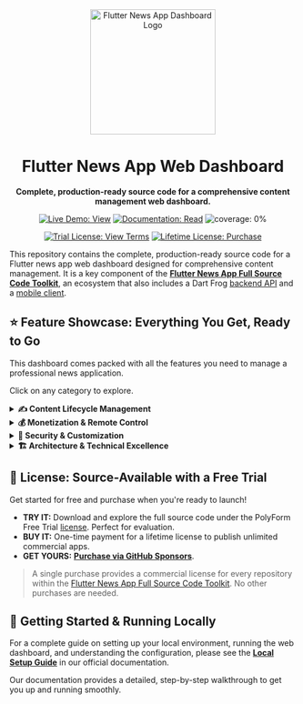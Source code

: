 <div align="center">
  <img src="https://avatars.githubusercontent.com/u/202675624?s=400&u=2daf23e8872a3b666bcd4f792a21fe2633097e79&v=4" alt="Flutter News App Dashboard Logo" width="220">
  <h1>Flutter News App Web Dashboard</h1>
  <p><strong>Complete, production-ready source code for a comprehensive content management web dashboard.</strong></p>
</div>

<p align="center">
  <a href="https://flutter-news-app-full-source-code.github.io/flutter-news-app-web-dashboard-full-source-code/"><img src="https://img.shields.io/badge/LIVE_DEMO-VIEW-orange?style=for-the-badge" alt="Live Demo: View"></a>
  <a href="https://flutter-news-app-full-source-code.github.io/docs/web-dashboard/local-setup/"><img src="https://img.shields.io/badge/DOCUMENTATION-READ-slategray?style=for-the-badge" alt="Documentation: Read"></a>
  <img src="https://img.shields.io/badge/coverage-_%25-green?style=for-the-badge" alt="coverage: 0%">
</p>
<p align="center">
  <a href="LICENSE"><img src="https://img.shields.io/badge/TRIAL_LICENSE-VIEW_TERMS-blue?style=for-the-badge" alt="Trial License: View Terms"></a>
  <a href="https://github.com/sponsors/flutter-news-app-full-source-code"><img src="https://img.shields.io/badge/LIFETIME_LICENSE-PURCHASE-purple?style=for-the-badge" alt="Lifetime License: Purchase"></a>
</p>

This repository contains the complete, production-ready source code for a Flutter news app web dashboard designed for comprehensive content management. It is a key component of the [**Flutter News App Full Source Code Toolkit**](https://github.com/flutter-news-app-full-source-code), an ecosystem that also includes a Dart Frog [backend API](https://github.com/flutter-news-app-full-source-code/flutter-news-app-api-server-full-source-code) and a [mobile client](https://github.com/flutter-news-app-full-source-code/flutter-news-app-mobile-client-full-source-code).

## ⭐ Feature Showcase: Everything You Get, Ready to Go

This dashboard comes packed with all the features you need to manage a professional news application.

Click on any category to explore.

<details>
<summary><strong>✍️ Content Lifecycle Management</strong></summary>

### 📰 Comprehensive Content Management
Manage the entire lifecycle of your news content with full CRUD (Create, Read, Update, Delete) capabilities, complemented by advanced archiving and restoration features:
- **Headlines:** Create, edit, publish, archive, restore, and permanently delete news articles.
- **Topics:** Organize, define, archive, and restore news topics.
- **Sources:** Maintain, update, archive, and restore news sources.
> **💡 Your Advantage:** Gain detailed control over your content. This centralized system ensures accuracy and consistency, allowing you to manage active content and easily retrieve or remove archived items.

---

### 📊 Dashboard Overview
Get a real-time overview of your content ecosystem with key statistics and quick actions:
- **Content Counts:** View the total number of headlines, topics, and sources.
- **Recent Activity:** See recently created headlines to stay on top of new content.
- **Quick Actions:** Directly create new headlines, topics, or sources from the overview.
> **❤️ Your Advantage:** Quickly assess your content operation and jump directly into key management tasks, streamlining your workflow.

</details>

<details>
<summary><strong>💰 Monetization & Remote Control</strong></summary>

### 💸 Advanced Monetization Control
Manage the monetization engine of your mobile app directly from the dashboard. This integrated system provides deep control over your ad inventory and the rules that govern how ads are displayed.
- **Flexible Ad Provider System:** Switch the primary ad provider for the mobile app between `Google AdMob` for industry-standard monetization or your own `Local` ad server for full control over your inventory.
- **Local Ad Inventory Management:** When using the local provider, you have full CRUD capabilities for all your ad creatives, including:
    - **Native Ads:** Design ads that blend with your content.
    - **Banner Ads:** Implement traditional banner ads.
    - **Interstitial Ads:** Configure full-screen ads.
    - **Video Ads:** Manage video ad content.
- **Granular Remote Configuration:** Fine-tune the mobile ad experience without shipping an app update:
    - **Ad Unit Management:** Configure AdMob and local ad unit identifiers from one place.
    - **Role-Based Rules:** Define ad frequency, placement, and format based on user roles (guest, standard, premium).
    - **Format Control:** Set rules for feed ads, in-article ads, and interstitial ads independently.
> **💡 Your Advantage:** This provides a centralized control panel to manage a flexible monetization strategy. Deploy local ad campaigns or optimize your AdMob settings on the fly to maximize revenue potential.

---

### 🚀 Centralized Application Control
Manage the mobile client's remote configuration directly from the dashboard. This feature allows you to control various aspects of the mobile application without requiring an app store update. Configurable elements include:
- **Maintenance Mode:** Enable or disable maintenance mode for the mobile app.
- **Force Update:** Mandate app updates to a specific version, with an option to force users to update.
- **Feed Decorators:** Manage the enablement and visibility of in-feed promotional and engagement elements like `linkAccount`, `upgrade`, `rateApp`, `suggestedTopics`, etc.
- **User Preference Limits:** Set maximum limits for followed items (countries, sources, topics) and saved headlines, tiered by user roles.
> **🎯 Your Advantage:** Gain control over your mobile application's behavior. Adjust critical settings on the fly to ensure your users have the best experience and your business goals are met.

</details>

<details>
<summary><strong>🔐 Security & Customization</strong></summary>

### 🔐 Robust User Authentication
Secure authentication flows are built-in for administrators and publishers using Email + Code (Passwordless) Sign-In.
> **✅ Your Advantage:** The security and user management for your administrative team is already handled for you.

---

### 🎨 Customizable Dashboard Settings
Provide your administrative team with the ability to personalize their dashboard experience through a robust settings interface. This feature allows individual administrators and publishers to tailor the dashboard's appearance and behavior, including:
- **Appearance Settings:** Adjust base themes (light/dark/system), accent colors, font families, text scale factors, and font weights.
- **Language Selection:** Choose their preferred language for the dashboard interface.
> **💡 Your Advantage:** Improve the productivity of your administrative team with a customizable dashboard. Personalized display and language options create a more efficient and user-friendly management experience.

</details>

<details>
<summary><strong>🏗️ Architecture & Technical Excellence</strong></summary>

### 🖥️ Responsive Web UI
Built with `flutter_adaptive_scaffold`, the dashboard offers a clean, responsive interface that works well on any screen size.
> **↔️ Your Advantage:** Provides a consistent administrative experience on desktops, tablets, and mobile browsers.

---

### 🏗️ Clean & Modern Architecture
Developed with best practices for a maintainable and scalable codebase:
- **Flutter & Dart:** Modern web development.
- **BLoC Pattern:** Predictable state management.
- **GoRouter:** Well-structured navigation.
> **📈 Your Advantage:** The dashboard is built on a clean, modern architecture that is easy to understand and maintain.

---

### 🛠️ Flexible Environment Configuration
Switch between development (in-memory data or local API) and production environments with a simple code change.
> **🚀 Your Advantage:** This setup speeds up the development cycle and simplifies deployment.

---

### 🌍 Localization Ready
Fully internationalized with working English and Arabic localizations (`.arb` files). Adding more languages is straightforward.
> **🌐 Your Advantage:** Adapt your dashboard for a global team.

</details>

## 🔑 License: Source-Available with a Free Trial

Get started for free and purchase when you're ready to launch!

- **TRY IT:** Download and explore the full source code under the PolyForm Free Trial [license](LICENSE). Perfect for evaluation.
- **BUY IT:** One-time payment for a lifetime license to publish unlimited commercial apps.
- **GET YOURS:** [**Purchase via GitHub Sponsors**](https://github.com/sponsors/flutter-news-app-full-source-code).

> A single purchase provides a commercial license for every repository within the [Flutter News App Full Source Code Toolkit](https://github.com/flutter-news-app-full-source-code). No other purchases are needed.

## 🚀 Getting Started & Running Locally

For a complete guide on setting up your local environment, running the web dashboard, and understanding the configuration, please see the **[Local Setup Guide](https://flutter-news-app-full-source-code.github.io/docs/web-dashboard/local-setup/)** in our official documentation.

Our documentation provides a detailed, step-by-step walkthrough to get you up and running smoothly.
